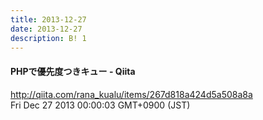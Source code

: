```yaml
---
title: 2013-12-27
date: 2013-12-27
description: B! 1
---
```


#### PHPで優先度つきキュー - Qiita
http://qiita.com/rana_kualu/items/267d818a424d5a508a8a<br>
Fri Dec 27 2013 00:00:03 GMT+0900 (JST)<br>



